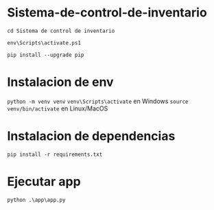 # Sistema-de-control-de-inventario

`cd Sistema de control de inventario`

`env\Scripts\activate.ps1`

`pip install --upgrade pip`

# Instalacion de env

`python -m venv venv`
`venv\Scripts\activate` en Windows
`source venv/bin/activate` en Linux/MacOS

# Instalacion de dependencias
`pip install -r requirements.txt`

# Ejecutar app
`python .\app\app.py`
